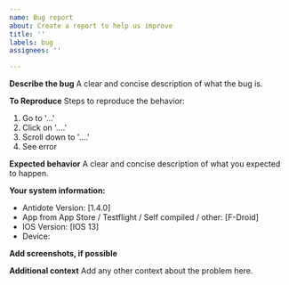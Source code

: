 ```yaml
---
name: Bug report
about: Create a report to help us improve
title: ''
labels: bug
assignees: ''

---
```


**Describe the bug**
A clear and concise description of what the bug is.

**To Reproduce**
Steps to reproduce the behavior:
1. Go to '...'
2. Click on '....'
3. Scroll down to '....'
4. See error

**Expected behavior**
A clear and concise description of what you expected to happen.

**Your system information:**
 - Antidote Version: [1.4.0]
 - App from App Store / Testflight / Self compiled / other: [F-Droid]
 - IOS Version: [IOS 13]
 - Device:

**Add screenshots, if possible**

**Additional context**
Add any other context about the problem here.
